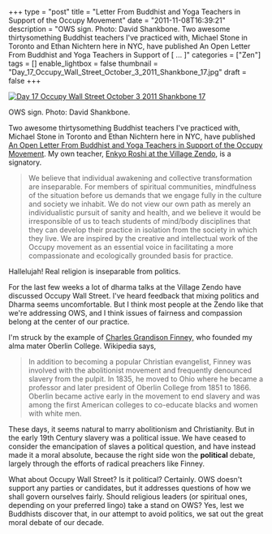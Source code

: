 +++
type = "post"
title = "Letter From Buddhist and Yoga Teachers in Support of the Occupy Movement"
date = "2011-11-08T16:39:21"
description = "OWS sign. Photo: David Shankbone. Two awesome thirtysomething Buddhist teachers I've practiced with, Michael Stone in Toronto and Ethan Nichtern here in NYC, have published An Open Letter From Buddhist and Yoga Teachers in Support of [ ... ]"
categories = ["Zen"]
tags = []
enable_lightbox = false
thumbnail = "Day_17_Occupy_Wall_Street_October_3_2011_Shankbone_17.jpg"
draft = false
+++

<p><a href="http://commons.wikimedia.org/wiki/File:Day_17_Occupy_Wall_Street_October_3_2011_Shankbone_17.JPG"><img style="display:block; margin-left:auto; margin-right:auto;" src="Day_17_Occupy_Wall_Street_October_3_2011_Shankbone_17.jpg" title="Day 17 Occupy Wall Street October 3 2011 Shankbone 17" /></a></p>
<p>OWS sign. Photo: David Shankbone.</p>
<p>Two awesome thirtysomething Buddhist teachers I've practiced with,
Michael Stone in Toronto and Ethan Nichtern here in NYC, have published
<a href="http://www.huffingtonpost.com/ethan-nichtern/buddhist-support-occupy-wall-street_b_1078689.html">An Open Letter From Buddhist and Yoga Teachers in Support of the Occupy
Movement</a>.
My own teacher, <a href="http://villagezendo.org/teachers/roshi-enkyo-ohara/">Enkyo Roshi at the Village
Zendo</a>, is a
signatory.</p>
<blockquote>
<p>We believe that individual awakening and collective transformation are
inseparable. For members of spiritual communities, mindfulness of the
situation before us demands that we engage fully in the culture and
society we inhabit. We do not view our own path as merely an
individualistic pursuit of sanity and health, and we believe it would
be irresponsible of us to teach students of mind/body disciplines that
they can develop their practice in isolation from the society in which
they live. We are inspired by the creative and intellectual work of
the Occupy movement as an essential voice in facilitating a more
compassionate and ecologically grounded basis for practice.</p>
</blockquote>
<p>Hallelujah! Real religion is inseparable from politics.</p>
<p>For the last few weeks a lot of dharma talks at the Village Zendo have
discussed Occupy Wall Street. I've heard feedback that mixing politics
and Dharma seems uncomfortable. But I think most people at the Zendo
like that we're addressing OWS, and I think issues of fairness and
compassion belong at the center of our practice.</p>
<p>I'm struck by the example of <a href="http://en.wikipedia.org/wiki/Charles_Grandison_Finney">Charles Grandison
Finney,</a> who
founded my alma mater Oberlin College. Wikipedia says,</p>
<blockquote>
<p>In addition to becoming a popular Christian evangelist, Finney was
involved with the abolitionist movement and frequently denounced
slavery from the pulpit. In 1835, he moved to Ohio where he became a
professor and later president of Oberlin College from 1851 to 1866.
Oberlin became active early in the movement to end slavery and was
among the first American colleges to co-educate blacks and women with
white men.</p>
</blockquote>
<p>These days, it seems natural to marry abolitionism and Christianity. But
in the early 19th Century slavery was a political issue. We have ceased
to consider the emancipation of slaves a political question, and have
instead made it a moral absolute, because the right side won the
<strong>political</strong> debate, largely through the efforts of radical preachers
like Finney.</p>
<p>What about Occupy Wall Street? Is it political? Certainly. OWS doesn't
support any parties or candidates, but it addresses questions of how we
shall govern ourselves fairly. Should religious leaders (or spiritual
ones, depending on your preferred lingo) take a stand on OWS? Yes, lest
we Buddhists discover that, in our attempt to avoid politics, we sat out
the great moral debate of our decade.</p>
    